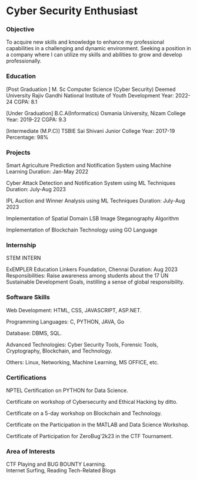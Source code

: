 # Cyber Security Enthusiast

### Objective
To acquire new skills and knowledge to enhance my professional capabilities in a challenging and dynamic environment. Seeking a position in a company where I can utilize my skills and abilities to grow and develop professionally.

### Education
[Post Graduation ]
M. Sc  Computer Science (Cyber Security)
Deemed University 
Rajiv Gandhi National Institute of Youth Development
Year: 2022-24
CGPA: 8.1

[Under Graduation]
B.C.A(Informatics)
Osmania University, Nizam College
Year: 2019-22
CGPA: 9.3

[Intermediate (M.P.C)]
TSBIE Sai Shivani Junior College
Year: 2017-19
Percentage: 98%

### Projects
Smart Agriculture Prediction and Notification System using Machine Learning
Duration: Jan-May 2022

Cyber Attack Detection and Notification System using ML Techniques
Duration: July-Aug 2023

IPL Auction and Winner Analysis using ML Techniques
Duration: July-Aug 2023

Implementation of Spatial Domain LSB Image Steganography Algorithm

Implementation of Blockchain Technology using GO Language

### Internship
STEM INTERN

ExEMPLER Education Linkers Foundation, Chennai
Duration: Aug 2023
Responsibilities: Raise awareness among students about the 17 UN Sustainable Development Goals, instilling a sense of global responsibility.

### Software Skills
Web Development: HTML, CSS, JAVASCRIPT, ASP.NET. 

Programming Languages: C, PYTHON, JAVA, Go 

Database: DBMS, SQL.  

Advanced Technologies: Cyber Security Tools, Forensic Tools, Cryptography, Blockchain, and Technology. 

Others: Linux, Networking, Machine Learning, MS OFFICE, etc.

### Certifications
NPTEL Certification on PYTHON for Data Science.

Certificate on workshop of Cybersecurity and Ethical Hacking by ditto. 

Certificate on a 5-day workshop on Blockchain and Technology.

Certificate on the Participation in the MATLAB and Data Science Workshop. 

Certificate of Participation for ZeroBug'2k23 in the CTF Tournament. 

### Area of Interests
CTF Playing and BUG BOUNTY Learning.  
Internet Surfing,
Reading Tech-Related Blogs
